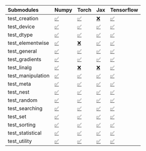 | Submodules        | Numpy                                                                                                                           | Torch                                                                                                                           | Jax                                                                                                                             | Tensorflow                                                                                                                      |
|:------------------|:--------------------------------------------------------------------------------------------------------------------------------|:--------------------------------------------------------------------------------------------------------------------------------|:--------------------------------------------------------------------------------------------------------------------------------|:--------------------------------------------------------------------------------------------------------------------------------|
| test_creation     | <a href="https://github.com/unifyai/ivy/runs/8129906110?check_suite_focus=true" rel="noopener noreferrer" target="_blank">✅</a> | <a href="https://github.com/unifyai/ivy/runs/8129907809?check_suite_focus=true" rel="noopener noreferrer" target="_blank">✅</a> | <a href="https://github.com/unifyai/ivy/runs/8129909646?check_suite_focus=true" rel="noopener noreferrer" target="_blank">❌</a> | <a href="https://github.com/unifyai/ivy/runs/8129911586?check_suite_focus=true" rel="noopener noreferrer" target="_blank">✅</a> |
| test_device       | <a href="https://github.com/unifyai/ivy/runs/8129906203?check_suite_focus=true" rel="noopener noreferrer" target="_blank">✅</a> | <a href="https://github.com/unifyai/ivy/runs/8129907909?check_suite_focus=true" rel="noopener noreferrer" target="_blank">✅</a> | <a href="https://github.com/unifyai/ivy/runs/8129909779?check_suite_focus=true" rel="noopener noreferrer" target="_blank">✅</a> | <a href="https://github.com/unifyai/ivy/runs/8129911690?check_suite_focus=true" rel="noopener noreferrer" target="_blank">✅</a> |
| test_dtype        | <a href="https://github.com/unifyai/ivy/runs/8129906321?check_suite_focus=true" rel="noopener noreferrer" target="_blank">✅</a> | <a href="https://github.com/unifyai/ivy/runs/8129908004?check_suite_focus=true" rel="noopener noreferrer" target="_blank">✅</a> | <a href="https://github.com/unifyai/ivy/runs/8129909894?check_suite_focus=true" rel="noopener noreferrer" target="_blank">✅</a> | <a href="https://github.com/unifyai/ivy/runs/8129911787?check_suite_focus=true" rel="noopener noreferrer" target="_blank">✅</a> |
| test_elementwise  | <a href="https://github.com/unifyai/ivy/runs/8129906449?check_suite_focus=true" rel="noopener noreferrer" target="_blank">✅</a> | <a href="https://github.com/unifyai/ivy/runs/8129908102?check_suite_focus=true" rel="noopener noreferrer" target="_blank">❌</a> | <a href="https://github.com/unifyai/ivy/runs/8129910008?check_suite_focus=true" rel="noopener noreferrer" target="_blank">✅</a> | <a href="https://github.com/unifyai/ivy/runs/8129911896?check_suite_focus=true" rel="noopener noreferrer" target="_blank">✅</a> |
| test_general      | <a href="https://github.com/unifyai/ivy/runs/8129906566?check_suite_focus=true" rel="noopener noreferrer" target="_blank">✅</a> | <a href="https://github.com/unifyai/ivy/runs/8129908216?check_suite_focus=true" rel="noopener noreferrer" target="_blank">✅</a> | <a href="https://github.com/unifyai/ivy/runs/8129910163?check_suite_focus=true" rel="noopener noreferrer" target="_blank">✅</a> | <a href="https://github.com/unifyai/ivy/runs/8129912070?check_suite_focus=true" rel="noopener noreferrer" target="_blank">✅</a> |
| test_gradients    | <a href="https://github.com/unifyai/ivy/runs/8129906691?check_suite_focus=true" rel="noopener noreferrer" target="_blank">✅</a> | <a href="https://github.com/unifyai/ivy/runs/8129908323?check_suite_focus=true" rel="noopener noreferrer" target="_blank">✅</a> | <a href="https://github.com/unifyai/ivy/runs/8129910296?check_suite_focus=true" rel="noopener noreferrer" target="_blank">✅</a> | <a href="https://github.com/unifyai/ivy/runs/8129912179?check_suite_focus=true" rel="noopener noreferrer" target="_blank">✅</a> |
| test_linalg       | <a href="https://github.com/unifyai/ivy/runs/8129906786?check_suite_focus=true" rel="noopener noreferrer" target="_blank">✅</a> | <a href="https://github.com/unifyai/ivy/runs/8129908418?check_suite_focus=true" rel="noopener noreferrer" target="_blank">❌</a> | <a href="https://github.com/unifyai/ivy/runs/8129910417?check_suite_focus=true" rel="noopener noreferrer" target="_blank">❌</a> | <a href="https://github.com/unifyai/ivy/runs/8129912262?check_suite_focus=true" rel="noopener noreferrer" target="_blank">✅</a> |
| test_manipulation | <a href="https://github.com/unifyai/ivy/runs/8129906897?check_suite_focus=true" rel="noopener noreferrer" target="_blank">✅</a> | <a href="https://github.com/unifyai/ivy/runs/8129908523?check_suite_focus=true" rel="noopener noreferrer" target="_blank">✅</a> | <a href="https://github.com/unifyai/ivy/runs/8129910543?check_suite_focus=true" rel="noopener noreferrer" target="_blank">✅</a> | <a href="https://github.com/unifyai/ivy/runs/8129912354?check_suite_focus=true" rel="noopener noreferrer" target="_blank">✅</a> |
| test_meta         | <a href="https://github.com/unifyai/ivy/runs/8129906983?check_suite_focus=true" rel="noopener noreferrer" target="_blank">✅</a> | <a href="https://github.com/unifyai/ivy/runs/8129908666?check_suite_focus=true" rel="noopener noreferrer" target="_blank">✅</a> | <a href="https://github.com/unifyai/ivy/runs/8129910667?check_suite_focus=true" rel="noopener noreferrer" target="_blank">✅</a> | <a href="https://github.com/unifyai/ivy/runs/8129912480?check_suite_focus=true" rel="noopener noreferrer" target="_blank">✅</a> |
| test_nest         | <a href="https://github.com/unifyai/ivy/runs/8129907094?check_suite_focus=true" rel="noopener noreferrer" target="_blank">✅</a> | <a href="https://github.com/unifyai/ivy/runs/8129908776?check_suite_focus=true" rel="noopener noreferrer" target="_blank">✅</a> | <a href="https://github.com/unifyai/ivy/runs/8129910776?check_suite_focus=true" rel="noopener noreferrer" target="_blank">✅</a> | <a href="https://github.com/unifyai/ivy/runs/8129912600?check_suite_focus=true" rel="noopener noreferrer" target="_blank">✅</a> |
| test_random       | <a href="https://github.com/unifyai/ivy/runs/8129907199?check_suite_focus=true" rel="noopener noreferrer" target="_blank">✅</a> | <a href="https://github.com/unifyai/ivy/runs/8129908892?check_suite_focus=true" rel="noopener noreferrer" target="_blank">✅</a> | <a href="https://github.com/unifyai/ivy/runs/8129910909?check_suite_focus=true" rel="noopener noreferrer" target="_blank">✅</a> | <a href="https://github.com/unifyai/ivy/runs/8129912732?check_suite_focus=true" rel="noopener noreferrer" target="_blank">✅</a> |
| test_searching    | <a href="https://github.com/unifyai/ivy/runs/8129907299?check_suite_focus=true" rel="noopener noreferrer" target="_blank">✅</a> | <a href="https://github.com/unifyai/ivy/runs/8129909006?check_suite_focus=true" rel="noopener noreferrer" target="_blank">✅</a> | <a href="https://github.com/unifyai/ivy/runs/8129911020?check_suite_focus=true" rel="noopener noreferrer" target="_blank">✅</a> | <a href="https://github.com/unifyai/ivy/runs/8129912844?check_suite_focus=true" rel="noopener noreferrer" target="_blank">✅</a> |
| test_set          | <a href="https://github.com/unifyai/ivy/runs/8129907415?check_suite_focus=true" rel="noopener noreferrer" target="_blank">✅</a> | <a href="https://github.com/unifyai/ivy/runs/8129909127?check_suite_focus=true" rel="noopener noreferrer" target="_blank">✅</a> | <a href="https://github.com/unifyai/ivy/runs/8129911154?check_suite_focus=true" rel="noopener noreferrer" target="_blank">✅</a> | <a href="https://github.com/unifyai/ivy/runs/8129912951?check_suite_focus=true" rel="noopener noreferrer" target="_blank">✅</a> |
| test_sorting      | <a href="https://github.com/unifyai/ivy/runs/8129907505?check_suite_focus=true" rel="noopener noreferrer" target="_blank">✅</a> | <a href="https://github.com/unifyai/ivy/runs/8129909241?check_suite_focus=true" rel="noopener noreferrer" target="_blank">✅</a> | <a href="https://github.com/unifyai/ivy/runs/8129911253?check_suite_focus=true" rel="noopener noreferrer" target="_blank">✅</a> | <a href="https://github.com/unifyai/ivy/runs/8129913088?check_suite_focus=true" rel="noopener noreferrer" target="_blank">✅</a> |
| test_statistical  | <a href="https://github.com/unifyai/ivy/runs/8129907604?check_suite_focus=true" rel="noopener noreferrer" target="_blank">✅</a> | <a href="https://github.com/unifyai/ivy/runs/8129909345?check_suite_focus=true" rel="noopener noreferrer" target="_blank">✅</a> | <a href="https://github.com/unifyai/ivy/runs/8129911387?check_suite_focus=true" rel="noopener noreferrer" target="_blank">✅</a> | <a href="https://github.com/unifyai/ivy/runs/8129913190?check_suite_focus=true" rel="noopener noreferrer" target="_blank">✅</a> |
| test_utility      | <a href="https://github.com/unifyai/ivy/runs/8129907696?check_suite_focus=true" rel="noopener noreferrer" target="_blank">✅</a> | <a href="https://github.com/unifyai/ivy/runs/8129909513?check_suite_focus=true" rel="noopener noreferrer" target="_blank">✅</a> | <a href="https://github.com/unifyai/ivy/runs/8129911502?check_suite_focus=true" rel="noopener noreferrer" target="_blank">✅</a> | <a href="https://github.com/unifyai/ivy/runs/8129913328?check_suite_focus=true" rel="noopener noreferrer" target="_blank">✅</a> |